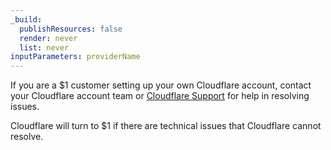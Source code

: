 ```yaml
---
_build:
  publishResources: false
  render: never
  list: never
inputParameters: providerName
---
```


If you are a $1 customer setting up your own Cloudflare account, contact your Cloudflare account team or [Cloudflare Support](/support/troubleshooting/general-troubleshooting/contacting-cloudflare-support/) for help in resolving issues. 

Cloudflare will turn to $1 if there are technical issues that Cloudflare cannot resolve.
